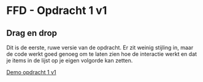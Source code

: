 # FFD - Opdracht 1 v1
## Drag en drop

Dit is de eerste, ruwe versie van de opdracht. Er zit weinig stijling in, maar de code werkt goed genoeg om te laten zien hoe de interactie werkt en dat je items in de lijst op je eigen volgorde kan zetten.

[Demo opdracht 1 v1](https://francescodelange.github.io/ffd/Opdracht%201/v1/ "Opdracht 1 v1")
